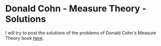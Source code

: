 # Donald Cohn - Measure Theory - Solutions

I will try to post the solutions of the problems of Donald Cohn's Measure Theory book [here](https://github.com/ashishKujur7/Cohn-Measure-Theory/raw/main/main.pdf).
